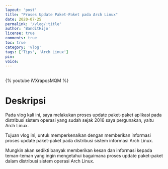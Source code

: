 ```yaml
---
layout: 'post'
title: "Proses Update Paket-Paket pada Arch Linux"
date: 2020-07-25
permalink: '/vlog/:title'
author: 'BanditHijo'
license: true
comments: true
toc: true
category: 'vlog'
tags: ['Tips', 'Arch Linux']
pin:
voice:
---
```


<div style="margin-top:30px;"></div>

{% youtube iVXrapqsMQM %}

# Deskripsi

Pada vlog kali ini, saya melakukan proses update paket-paket aplikasi pada distribusi sistem operasi yang sudah sejak 2016 saya pergunakan, yaitu Arch Linux.

Tujuan vlog ini, untuk memperkenalkan dengan memberikan informasi proses update paket-paket pada distribusi sistem informasi Arch Linux.

Mungkin akan sedikti banyak memberikan kesan dan informasi kepada teman-teman yang ingin mengetahui bagaimana proses update paket-paket dalam distribusi sistem operasi Arch Linux.
